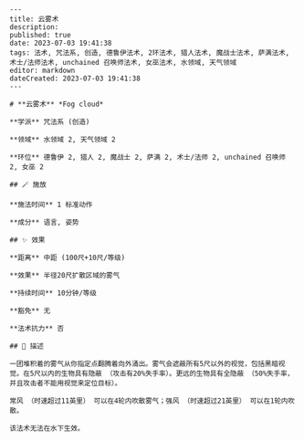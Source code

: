 
    ---
    title: 云雾术
    description: 
    published: true
    date: 2023-07-03 19:41:38
    tags: 法术, 咒法系, 创造, 德鲁伊法术, 2环法术, 猎人法术, 魔战士法术, 萨满法术, 术士/法师法术, unchained 召唤师法术, 女巫法术, 水领域, 天气领域
    editor: markdown
    dateCreated: 2023-07-03 19:41:38
    ---

    # **云雾术** *Fog cloud*

    **学派** 咒法系 (创造) 

    **领域** 水领域 2, 天气领域 2

    **环位** 德鲁伊 2, 猎人 2, 魔战士 2, 萨满 2, 术士/法师 2, unchained 召唤师 2, 女巫 2

    ## 🪄 施放

    **施法时间** 1 标准动作

    **成分** 语言, 姿势

    ## ✨ 效果  

    **距离** 中距 (100尺+10尺/等级) 

    **效果** 半径20尺扩散区域的雾气 

    **持续时间** 10分钟/等级 

    **豁免** 无

    **法术抗力** 否

    ## 📖 描述

    一团堆积着的雾气从你指定点翻腾着向外涌出。雾气会遮蔽所有5尺以外的视觉，包括黑暗视觉。在5尺以内的生物具有隐蔽 （攻击有20%失手率）。更远的生物具有全隐蔽 （50%失手率，并且攻击者不能用视觉来定位目标）。

    常风 （时速超过11英里） 可以在4轮内吹散雾气；强风 （时速超过21英里） 可以在1轮内吹散。

    该法术无法在水下生效。
    